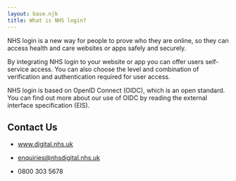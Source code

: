 ```yaml
---
layout: base.njk
title: What is NHS login?
---
```

NHS login is a new way for people to prove who they are online, so they can access health and care websites or apps safely and securely.

By integrating NHS login to your website or app you can offer users self-service access. You can also choose the level and combination of verification and authentication required for user access.

NHS login is based on OpenID Connect (OIDC), which is an open standard. You can find out more about our use of OIDC by reading the external interface specification (EIS).

## Contact Us

- www.digital.nhs.uk

- enquiries@nhsdigital.nhs.uk

- 0800 303 5678


